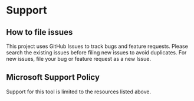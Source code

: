 # Support

## How to file issues

This project uses GitHub Issues to track bugs and feature requests. Please search the existing 
issues before filing new issues to avoid duplicates.  For new issues, file your bug or 
feature request as a new Issue.


## Microsoft Support Policy  

Support for this tool is limited to the resources listed above.
